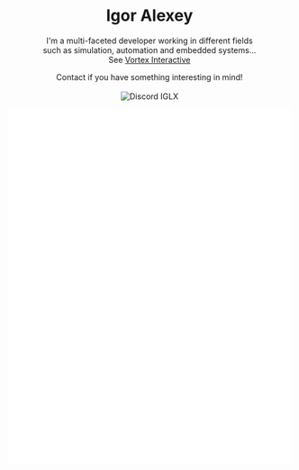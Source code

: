 <h1 align="center">Igor Alexey</h1>

<p align="center">
I'm a multi-faceted developer working in different fields<br>
such as simulation, automation and embedded systems...<br>
See <a href="https://github.com/vortexdevsoftware">Vortex Interactive</a> <br></p>

<p align="center"> Contact if you have something interesting in mind!<br><br><span><img src="https://assets-global.website-files.com/6257adef93867e50d84d30e2/636e0a69f118df70ad7828d4_icon_clyde_blurple_RGB.svg" height="16" alt="Discord"> IGLX</span></p>
<p align="center"><img src="github-metrics.svg"></p>

